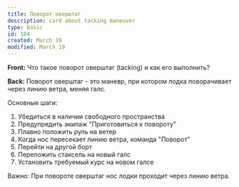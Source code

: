 ```yaml
---
title: Поворот оверштаг
description: card about tacking maneuver
type: basic
id: 104
created: March 19
modified: March 19
---
```


**Front:**
Что такое поворот оверштаг (tacking) и как его выполнить?

**Back:**
Поворот оверштаг - это маневр, при котором лодка поворачивает через линию ветра, меняя галс.

Основные шаги:
1. Убедиться в наличии свободного пространства
2. Предупредить экипаж "Приготовиться к повороту"
3. Плавно положить руль на ветер
4. Когда нос пересекает линию ветра, команда "Поворот"
5. Перейти на другой борт
6. Переложить стаксель на новый галс
7. Установить требуемый курс на новом галсе

Важно: При повороте оверштаг нос лодки проходит через линию ветра. 